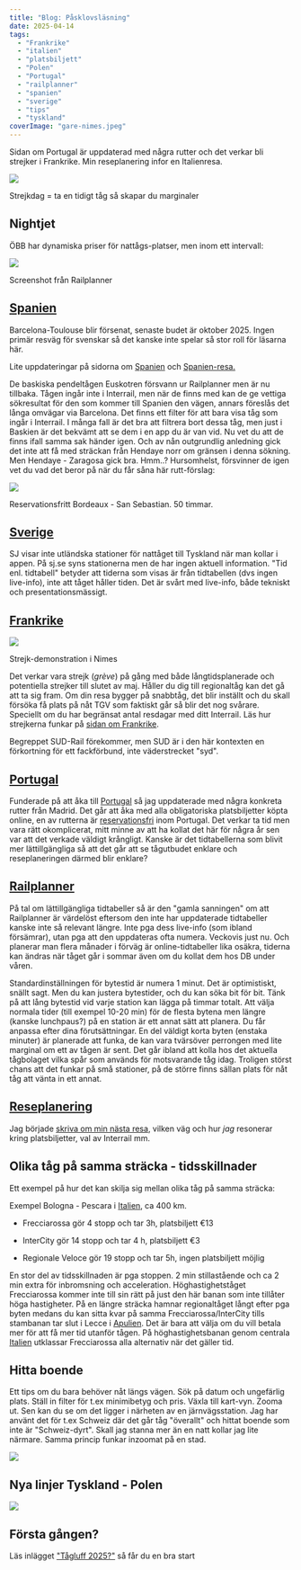 ```yaml
---
title: "Blog: Påsklovsläsning"
date: 2025-04-14
tags: 
  - "Frankrike"
  - "italien"
  - "platsbiljett"
  - "Polen"
  - "Portugal"
  - "railplanner"
  - "spanien"
  - "sverige"
  - "tips"
  - "tyskland"
coverImage: "gare-nimes.jpeg"
---
```


Sidan om Portugal är uppdaterad med några rutter och det verkar bli strejker i Frankrike. Min reseplanering infor en Italienresa.

 

![](images/pasklovslasning_4.jpeg?w=768)

<figcaption>

Strejkdag = ta en tidigt tåg så skapar du marginaler

</figcaption>

 

## Nightjet

ÖBB har dynamiska priser för nattågs-platser, men inom ett intervall:

 

![](images/pasklovslasning_6.jpg?w=750)

<figcaption>

Screenshot från Railplanner

</figcaption>

 

## [Spanien](https://www.trainfo.eu/spanien/)

Barcelona-Toulouse blir försenat, senaste budet är oktober 2025. Ingen primär resväg för svenskar så det kanske inte spelar så stor roll för läsarna här.

Lite uppdateringar på sidorna om [Spanien](https://www.trainfo.eu/spanien/) och [Spanien-resa.](https://www.trainfo.eu/spanien-resa/)

De baskiska pendeltågen Euskotren försvann ur Railplanner men är nu tillbaka. Tågen ingår inte i Interrail, men när de finns med kan de ge vettiga sökresultat för den som kommer till Spanien den vägen, annars föreslås det långa omvägar via Barcelona. Det finns ett filter för att bara visa tåg som ingår i Interrail. I många fall är det bra att filtrera bort dessa tåg, men just i Baskien är det bekvämt att se dem i en app du är van vid. Nu vet du att de finns ifall samma sak händer igen. Och av nån outgrundlig anledning gick det inte att få med sträckan från Hendaye norr om gränsen i denna sökning. Men Hendaye - Zaragosa gick bra. Hmm..? Hursomhelst, försvinner de igen vet du vad det beror på när du får såna här rutt-förslag:

 

![](images/pasklovslasning_5.jpg?w=1024)

<figcaption>

Reservationsfritt Bordeaux - San Sebastian. 50 timmar.

</figcaption>

 

## [Sverige](https://www.trainfo.eu/sverige/)

SJ visar inte utländska stationer för nattåget till Tyskland när man kollar i appen. På sj.se syns stationerna men de har ingen aktuell information. "Tid enl. tidtabell" betyder att tiderna som visas är från tidtabellen (dvs ingen live-info), inte att tåget håller tiden. Det är svårt med live-info, både tekniskt och presentationsmässigt.

## [Frankrike](https://www.trainfo.eu/frankrike/)

 

![](images/pasklovslasning_3.jpeg?w=605)

<figcaption>

Strejk-demonstration i Nimes

</figcaption>

 

Det verkar vara strejk (_grève_) på gång med både långtidsplanerade och potentiella strejker till slutet av maj. Håller du dig till regionaltåg kan det gå att ta sig fram. Om din resa bygger på snabbtåg, det blir inställt och du skall försöka få plats på nåt TGV som faktiskt går så blir det nog svårare. Speciellt om du har begränsat antal resdagar med ditt Interrail. Läs hur strejkerna funkar på [sidan om Frankrike](https://www.trainfo.eu/frankrike/#strejk).

Begreppet SUD-Rail förekommer, men SUD är i den här kontexten en förkortning för ett fackförbund, inte väderstrecket "syd".

## [Portugal](https://www.trainfo.eu/portugal/)

Funderade på att åka till [Portugal](https://www.trainfo.eu/portugal/) så jag uppdaterade med några konkreta rutter från Madrid. Det går att åka med alla obligatoriska platsbiljetter köpta online, en av rutterna är [reservationsfri](https://www.trainfo.eu/platsbiljettskrav-eller-inte/) inom Portugal. Det verkar ta tid men vara rätt okomplicerat, mitt minne av att ha kollat det här för några år sen var att det verkade väldigt krångligt. Kanske är det tidtabellerna som blivit mer lättillgängliga så att det går att se tågutbudet enklare och reseplaneringen därmed blir enklare?

## [Railplanner](https://www.trainfo.eu/railplanner-appen/)

På tal om lättillgängliga tidtabeller så är den "gamla sanningen" om att Railplanner är värdelöst eftersom den inte har uppdaterade tidtabeller kanske inte så relevant längre. Inte pga dess live-info (som ibland försämrar), utan pga att den uppdateras ofta numera. Veckovis just nu. Och planerar man flera månader i förväg är online-tidtabeller lika osäkra, tiderna kan ändras när tåget går i sommar även om du kollat dem hos DB under våren.

Standardinställningen för bytestid är numera 1 minut. Det är optimistiskt, snällt sagt. Men du kan justera bytestider, och du kan söka bit för bit. Tänk på att lång bytestid vid varje station kan lägga på timmar totalt. Att välja normala tider (till exempel 10-20 min) för de flesta bytena men längre (kanske lunchpaus?) på en station är ett annat sätt att planera. Du får anpassa efter dina förutsättningar. En del väldigt korta byten (enstaka minuter) är planerade att funka, de kan vara tvärsöver perrongen med lite marginal om ett av tågen är sent. Det går ibland att kolla hos det aktuella tågbolaget vilka spår som används för motsvarande tåg idag. Troligen störst chans att det funkar på små stationer, på de större finns sällan plats för nåt tåg att vänta in ett annat.

## [Reseplanering](https://www.trainfo.eu/stockholm-italien-tor/)

Jag började [skriva om min nästa resa](https://www.trainfo.eu/stockholm-italien-tor/), vilken väg och hur _jag_ resonerar kring platsbiljetter, val av Interrail mm.

## Olika tåg på samma sträcka - tidsskillnader

Ett exempel på hur det kan skilja sig mellan olika tåg på samma sträcka:

Exempel Bologna - Pescara i [Italien](https://www.trainfo.eu/italien/), ca 400 km.

- Frecciarossa gör 4 stopp och tar 3h, platsbiljett €13

- InterCity gör 14 stopp och tar 4 h, platsbiljett €3

- Regionale Veloce gör 19 stopp och tar 5h, ingen platsbiljett möjlig

En stor del av tidsskillnaden är pga stoppen. 2 min stillastående och ca 2 min extra för inbromsning och acceleration. Höghastighetståget Frecciarossa kommer inte till sin rätt på just den här banan som inte tillåter höga hastigheter. På en längre sträcka hamnar regionaltåget långt efter pga byten medans du kan sitta kvar på samma Frecciarossa/InterCity tills stambanan tar slut i Lecce i [Apulien](https://www.trainfo.eu/sicilien-kalbrien-apulien/). Det är bara att välja om du vill betala mer för att få mer tid utanför tågen. På höghastighetsbanan genom centrala [Italien](https://www.trainfo.eu/italien/) utklassar Frecciarossa alla alternativ när det gäller tid.

## Hitta boende

Ett tips om du bara behöver nåt längs vägen. Sök på datum och ungefärlig plats. Ställ in filter för t.ex minimibetyg och pris. Växla till kart-vyn. Zooma ut. Sen kan du se om det ligger i närheten av en järnvägsstation. Jag har använt det för t.ex Schweiz där det går tåg "överallt" och hittat boende som inte är "Schweiz-dyrt". Skall jag stanna mer än en natt kollar jag lite närmare. Samma princip funkar inzoomat på en stad.

![](images/pasklovslasning_1.jpeg?w=707)

## Nya linjer Tyskland - Polen

![](images/pasklovslasning_2.jpeg?w=646)

## Första gången?

Läs inlägget ["Tågluff 2025?"](https://www.trainfo.eu/2025/01/19/tagluff-2025/) så får du en bra start
